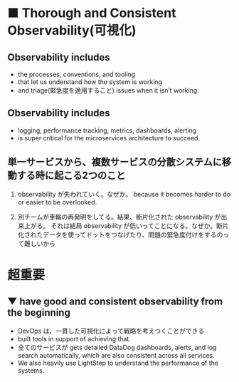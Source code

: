 # ■ Thorough and Consistent Observability(可視化)


## Observability includes
* the processes, conventions, and tooling
* that let us understand how the system is working
* and triage(緊急度を適用すること) issues when it isn’t working.

## Observability includes
* logging, performance tracking, metrics, dashboards, alerting
* is super critical for the microservices architecture to succeed.

## 単一サービスから、複数サービスの分散システムに移動する時に起こる2つのこと
1. observability が失われていく。なぜか。 because it becomes harder to do
or easier to be overlooked.

2. 別チームが車輪の再発明をしてる。結果、断片化された observability が出来上がる。
それは結局 observability が低いってことになる。なぜか。断片化されたデータを使ってドットをつなげたり、問題の緊急度付けをするのって難しいから

# 超重要
## ▼ have good and consistent observability from the beginning
* DevOps は、一貫した可視化によって戦略を考えつくことができる
* built tools in support of achieving that.
* 全てのサービスが gets detailed DataDog dashboards, alerts, and log search automatically,
which are also consistent across all services.
* We also heavily use LightStep to understand the performance of the systems.
